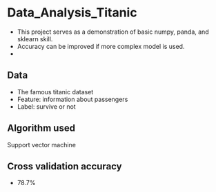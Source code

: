 # Data_Analysis_Titanic
- This project serves as a demonstration of basic numpy, panda, and sklearn skill.
- Accuracy can be improved if more complex model is used.
- 

## Data
- The famous titanic dataset 
- Feature: information about passengers
- Label: survive or not

## Algorithm used
Support vector machine


## Cross validation accuracy
- 78.7%
